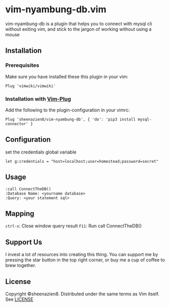 # vim-nyambung-db.vim
vim-nyambung-db is a plugin that helps you to connect with mysql cli without exiting vim, and stick to the jargon of working without using a mouse

## Installation
### Prerequisites
Make sure you have installed these this plugin in your vim:
```vim
Plug 'vimwiki/vimwiki'
```
### Installation with [Vim-Plug](https://github.com/junegunn/vim-plug)
Add the following to the plugin-configuration in your vimrc:
```vim
Plug 'sheenazien8/vim-nyambung-db', { 'do': 'pip3 install mysql-connector' }
```

## Configuration
set the credentials global variable
```vim
let g:credentials = "host=localhost;user=homestead;password=secret"
```

## Usage
```vim
:call ConnectTheDB()
:Database Name: <yourname database>
:Query: <your statement sql>
```

## Mapping
`ctrl-x`: Close window query result
`F11`: Run call ConnectTheDB()

## Support Us
I invest a lot of resources into creating this thing. You can support me by pressing the star button in the top right corner, or buy me a cup of coffee to brew together.

## License
Copyright ©sheenazien8. Distributed under the same terms as Vim itself.
See [LICENSE](LICENSE)
